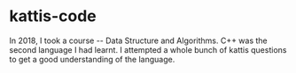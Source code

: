 # kattis-code
In 2018, I took a course -- Data Structure and Algorithms. C++ was the second language I had learnt. I attempted a whole bunch of kattis questions to get a good understanding of the language. 
